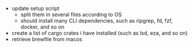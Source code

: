 - update setup script
  - split them in several files according to OS
  - should install many CLI dependencies, such as ripgrep, fd, fzf, docker, and so on
- create a list of cargo crates i have installed (such as lsd, eza, and so on)
- retrieve brewfile from macos
